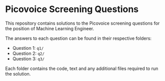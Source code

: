 # Picovoice Screening Questions

This repository contains solutions to the Picovoice screening questions for the position of Machine Learning Engineer.

The answers to each question can be found in their respective folders:

- Question 1: `q1/`
- Question 2: `q2/`
- Question 3: `q3/`

Each folder contains the code, text and any additional files required to run the solution.